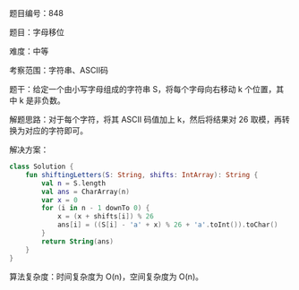题目编号：848

题目：字母移位

难度：中等

考察范围：字符串、ASCII码

题干：给定一个由小写字母组成的字符串 S，将每个字母向右移动 k 个位置，其中 k 是非负数。

解题思路：对于每个字符，将其 ASCII 码值加上 k，然后将结果对 26 取模，再转换为对应的字符即可。

解决方案：

```kotlin
class Solution {
    fun shiftingLetters(S: String, shifts: IntArray): String {
        val n = S.length
        val ans = CharArray(n)
        var x = 0
        for (i in n - 1 downTo 0) {
            x = (x + shifts[i]) % 26
            ans[i] = ((S[i] - 'a' + x) % 26 + 'a'.toInt()).toChar()
        }
        return String(ans)
    }
}
```

算法复杂度：时间复杂度为 O(n)，空间复杂度为 O(n)。